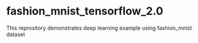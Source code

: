 # fashion_mnist_tensorflow_2.0
This reprository demonstrates deep learning example using fashion_mnist dataset
